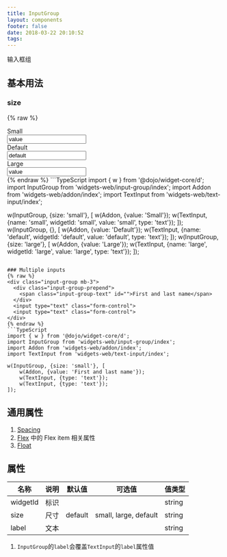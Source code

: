 ```yaml
---
title: InputGroup
layout: components
footer: false
date: 2018-03-22 20:10:52
tags:
---
```


输入框组

## 基本用法

### size
{% raw %}
<div class="input-group input-group-sm mt-3">
    <div class="input-group-prepend">
        <div class="input-group-text">
            Small
        </div>
    </div>
    <input id="small" name="small" type="text" class="form-control" value="value">
</div>
<div class="input-group mt-3">
    <div class="input-group-prepend">
        <div class="input-group-text">
            Default
        </div>
    </div>
    <input id="default" name="default" type="text" class="form-control" value="default">
</div>
<div class="input-group input-group-lg mt-3">
    <div class="input-group-prepend">
        <div class="input-group-text">
            Large
        </div>
    </div>
    <input id="large" name="large" type="text" class="form-control" value="value">
</div>
{% endraw %}
```TypeScript
import { w } from '@dojo/widget-core/d';
import InputGroup from 'widgets-web/input-group/index';
import Addon from 'widgets-web/addon/index';
import TextInput from 'widgets-web/text-input/index';

w(InputGroup, {size: 'small'}, [
    w(Addon, {value: 'Small'});
    w(TextInput, {name: 'small', widgetId: 'small', value: 'small', type: 'text'});
]);
w(InputGroup, {}, [
    w(Addon, {value: 'Default'});
    w(TextInput, {name: 'default', widgetId: 'default', value: 'default', type: 'text'});
]);
w(InputGroup, {size: 'large'}, [
    w(Addon, {value: 'Large'});
    w(TextInput, {name: 'large', widgetId: 'large', value: 'large', type: 'text'});
]);
```

### Multiple inputs
{% raw %}
<div class="input-group mb-3">
  <div class="input-group-prepend">
    <span class="input-group-text" id="">First and last name</span>
  </div>
  <input type="text" class="form-control">
  <input type="text" class="form-control">
</div>
{% endraw %}
```TypeScript
import { w } from '@dojo/widget-core/d';
import InputGroup from 'widgets-web/input-group/index';
import Addon from 'widgets-web/addon/index';
import TextInput from 'widgets-web/text-input/index';

w(InputGroup, {size: 'small'}, [
    w(Addon, {value: 'First and last name'});
    w(TextInput, {type: 'text'});
    w(TextInput, {type: 'text'});
]);
```

## 通用属性

1. [Spacing](../Utilities/Spacing.html)
1. [Flex](../Utilities/Flex.html) 中的 Flex item 相关属性
1. [Float](../Utilities/Float.html)

## 属性

| 名称  | 说明 | 默认值 | 可选值 | 值类型 |
| ----- | ------ | ----- | ----- | --------- |
| widgetId | 标识 | | | string |
| size | 尺寸 | default | small, large, default | string |
| label | 文本 | | | string |

1. `InputGroup`的`label`会覆盖`TextInput`的`label`属性值